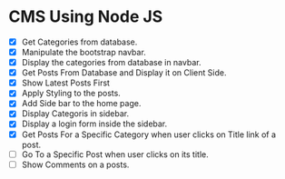 # CMS Using Node JS
- [x] Get Categories from database.
- [x] Manipulate the bootstrap navbar.
- [x] Display the categories from database in navbar.
- [x] Get Posts From Database and Display it on Client Side.
- [x] Show Latest Posts First
- [x] Apply Styling to the posts.
- [x] Add Side bar to the home page.
- [x] Display Categoris in sidebar.
- [x] Display a login form inside the sidebar.
- [x] Get Posts For a Specific Category when user clicks on Title link of a post. 
- [ ] Go To a Specific Post when user clicks on its title.
- [ ] Show Comments on a posts.
